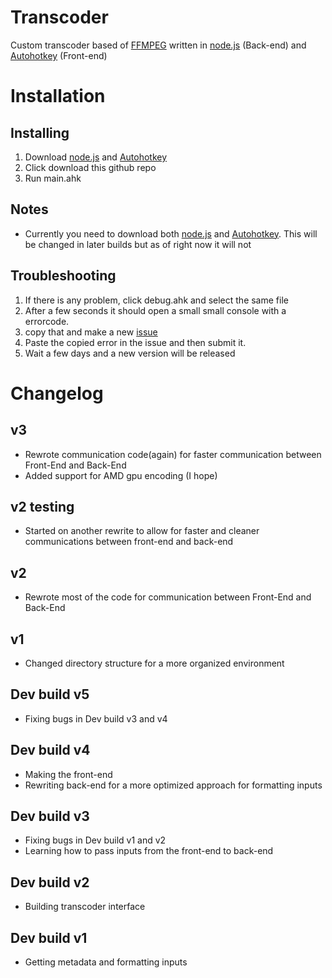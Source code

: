 # Transcoder
Custom transcoder based of [FFMPEG](https://ffmpeg.org/) written in
[node.js](https://nodejs.org/en/) (Back-end) and [Autohotkey](https://www.autohotkey.com/) (Front-end)

# Installation
## Installing
1. Download [node.js](https://nodejs.org/en/) and [Autohotkey](https://www.autohotkey.com/)
2. Click download this github repo
3. Run main.ahk

## Notes
- Currently you need to download both [node.js](https://nodejs.org/en/) and [Autohotkey](https://www.autohotkey.com/). This will be changed in later builds but as of right now it will not
## Troubleshooting
1. If there is any problem, click debug.ahk and select the same file
2. After a few seconds it should open a small small console with a errorcode.
3. copy that and make a new [issue](https://github.com/MierenManz/ahktrans/issues/new)
4. Paste the copied error in the issue and then submit it.
5. Wait a few days and a new version will be released
# Changelog
## v3
- Rewrote communication code(again) for faster communication between Front-End and Back-End
- Added support for AMD gpu encoding (I hope)
## v2 testing
- Started on another rewrite to allow for faster and cleaner communications between front-end and back-end
## v2
- Rewrote most of the code for communication between Front-End and Back-End
## v1
- Changed directory structure for a more organized environment
## Dev build v5
- Fixing bugs in Dev build v3 and v4
## Dev build v4
- Making the front-end
- Rewriting back-end for a more optimized approach for formatting inputs
## Dev build v3
- Fixing bugs in Dev build v1 and v2
- Learning how to pass inputs from the front-end to back-end
## Dev build v2
- Building transcoder interface
## Dev build v1
- Getting metadata and formatting inputs
